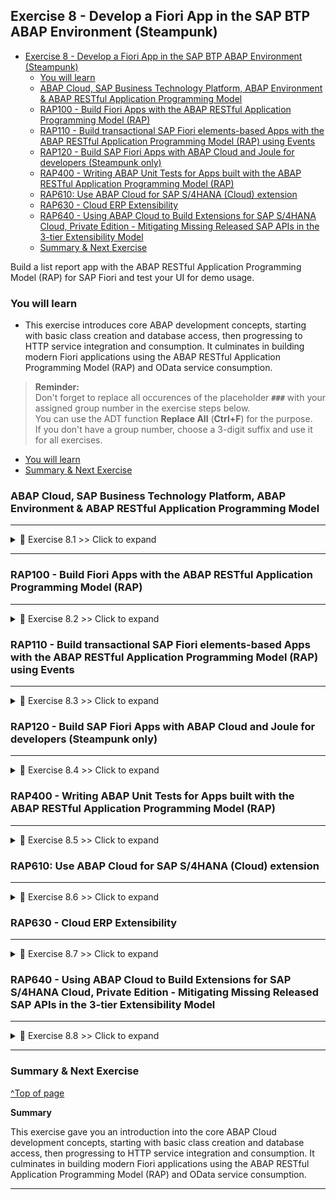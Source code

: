 
## Exercise 8 - Develop a Fiori App in the SAP BTP ABAP Environment (Steampunk)

- [Exercise 8 - Develop a Fiori App in the SAP BTP ABAP Environment (Steampunk)](#exercise-8---develop-a-fiori-app-in-the-sap-btp-abap-environment-steampunk)
  - [You will learn](#you-will-learn)
  - [ABAP Cloud, SAP Business Technology Platform, ABAP Environment \& ABAP RESTful Application Programming Model](#abap-cloud-sap-business-technology-platform-abap-environment--abap-restful-application-programming-model)
  - [RAP100 - Build Fiori Apps with the ABAP RESTful Application Programming Model (RAP)](#rap100---build-fiori-apps-with-the-abap-restful-application-programming-model-rap)
  - [RAP110 - Build transactional SAP Fiori elements-based Apps with the ABAP RESTful Application Programming Model (RAP) using Events](#rap110---build-transactional-sap-fiori-elements-based-apps-with-the-abap-restful-application-programming-model-rap-using-events)
  - [RAP120 - Build SAP Fiori Apps with ABAP Cloud and Joule for developers (Steampunk only)](#rap120---build-sap-fiori-apps-with-abap-cloud-and-joule-for-developers-steampunk-only)
  - [RAP400 - Writing ABAP Unit Tests for Apps built with the ABAP RESTful Application Programming Model (RAP)](#rap400---writing-abap-unit-tests-for-apps-built-with-the-abap-restful-application-programming-model-rap)
  - [RAP610: Use ABAP Cloud for SAP S/4HANA (Cloud) extension](#rap610-use-abap-cloud-for-sap-s4hana-cloud-extension)
  - [RAP630 - Cloud ERP Extensibility](#rap630---cloud-erp-extensibility)
  - [RAP640 - Using ABAP Cloud to Build Extensions for SAP S/4HANA Cloud, Private Edition - Mitigating Missing Released SAP APIs in the 3-tier Extensibility Model](#rap640---using-abap-cloud-to-build-extensions-for-sap-s4hana-cloud-private-edition---mitigating-missing-released-sap-apis-in-the-3-tier-extensibility-model)
  - [Summary \& Next Exercise](#summary--next-exercise)

<!-- Exercise Description -->
Build a list report app with the ABAP RESTful Application Programming Model (RAP) for SAP Fiori and test your UI for demo usage.

### You will learn  
- This exercise introduces core ABAP development concepts, starting with basic class creation and database access, then progressing to HTTP service integration and consumption. It culminates in building modern Fiori applications using the ABAP RESTful Application Programming Model (RAP) and OData service consumption.


> **Reminder:**   
> Don't forget to replace all occurences of the placeholder **`###`** with your assigned group number in the exercise steps below.  
> You can use the ADT function **Replace All** (**Ctrl+F**) for the purpose.   
> If you don't have a group number, choose a 3-digit suffix and use it for all exercises.


- [You will learn](#you-will-learn)
- [Summary & Next Exercise](#summary--next-exercise) 


### ABAP Cloud, SAP Business Technology Platform, ABAP Environment & ABAP RESTful Application Programming Model
---

<details>
  <summary>🔵 Exercise 8.1 >> Click to expand</summary>
  
1. [Please open this tutorial for this exercisse](https://github.com/SAP-samples/abap-exercises-codejam/blob/main/README.md)

</details>

---


### RAP100 - Build Fiori Apps with the ABAP RESTful Application Programming Model (RAP)

---

<details>
  <summary>🔵 Exercise 8.2 >> Click to expand</summary>
  
2. [Please open this tutorial for this exercisse](https://github.com/SAP-samples/abap-platform-rap100/blob/main/README.md)

</details>

### RAP110 - Build transactional SAP Fiori elements-based Apps with the ABAP RESTful Application Programming Model (RAP) using Events

---

<details>
  <summary>🔵 Exercise 8.3 >> Click to expand</summary>
  
3. [Please open this tutorial for this exercisse](https://github.com/SAP-samples/abap-platform-rap-workshops/blob/main/rap1xx/rap110/README.md)

</details>

### RAP120 - Build SAP Fiori Apps with ABAP Cloud and Joule for developers (Steampunk only)

---

<details>
  <summary>🔵 Exercise 8.4 >> Click to expand</summary>
  
4. [Please open this tutorial for this exercisse](https://github.com/SAP-samples/abap-platform-rap120/blob/main/README.md)

</details>

### RAP400 - Writing ABAP Unit Tests for Apps built with the ABAP RESTful Application Programming Model (RAP)

---

<details>
  <summary>🔵 Exercise 8.5 >> Click to expand</summary>
  
5. [Please open this tutorial for this exercisse](https://github.com/SAP-samples/abap-platform-rap-workshops/blob/main/rap4xx/rap400/README.md)

</details>

### RAP610: Use ABAP Cloud for SAP S/4HANA (Cloud) extension

---

<details>
  <summary>🔵 Exercise 8.6 >> Click to expand</summary>
  
6. [Please open this tutorial for this exercisse](https://github.com/SAP-samples/abap-platform-rap-workshops/blob/main/rap6xx/rap610/README.md)

</details>

### RAP630 - Cloud ERP Extensibility

---

<details>
  <summary>🔵 Exercise 8.7 >> Click to expand</summary>
  
7. [Please open this tutorial for this exercisse](https://github.com/SAP-samples/abap-platform-rap630/blob/main/README.md)

</details>

### RAP640 - Using ABAP Cloud to Build Extensions for SAP S/4HANA Cloud, Private Edition - Mitigating Missing Released SAP APIs in the 3-tier Extensibility Model

---

<details>
  <summary>🔵 Exercise 8.8 >> Click to expand</summary>
  
8. [Please open this tutorial for this exercisse](https://github.com/SAP-samples/abap-platform-rap640/blob/main/README.md)

</details>

---

### Summary & Next Exercise
[^Top of page](#)

**Summary**

This exercise gave you an introduction into the core ABAP Cloud development concepts, starting with basic class creation and database access, then progressing to HTTP service integration and consumption. It culminates in building modern Fiori applications using the ABAP RESTful Application Programming Model (RAP) and OData service consumption.

---
